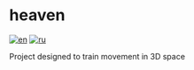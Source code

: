 # heaven
[![en](https://img.shields.io/badge/lang-en-red.svg)](https://github.com/velzevelt/heaven/blob/main/README.md)
[![ru](https://img.shields.io/badge/lang-ru-yellow.svg)](https://github.com/velzevelt/heaven/blob/main/README.ru.md)

Project designed to train movement in 3D space  

